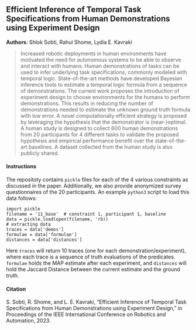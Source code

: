 ## Efficient Inference of Temporal Task Specifications from Human Demonstrations using Experiment Design
**Authors**: Shlok Sobti, Rahul Shome, Lydia E. Kavraki

> Increased robotic deployments in human environments have motivated the need for autonomous systems to be able to observe and interact with humans. Human demonstrations of tasks can be used to infer underlying task specifications, commonly modeled with temporal logic. State-of-the-art methods have developed Bayesian inference tools to estimate a temporal logic formula from a sequence of demonstrations. The current work proposes the introduction of experiment design to choose environments for the humans to perform demonstrations. This results in reducing the number of demonstrations needed to estimate the unknown ground truth formula with low error. A novel computationally efficient strategy is proposed by leveraging the hypothesis that the demonstrator is (near-)optimal. A human study is designed to collect 600 human demonstrations from 20 participants for 4 different tasks to validate the proposed hypothesis and empirical performance benefit over the state-of-the-art baselines. A dataset collected from the human study is also publicly shared.  

#### Instructions
The repositoty contains `pickle` files for each of the 4 various constraints as discussed in the paper. Additionally, we also provide anonymized survey questionnaires of the 20 participants. An example `python3` script to load this data follows:
```
import pickle
filename = '11_base'  # constraint 1, participant 1, baseline
data = pickle.load(open(filename, 'rb))
# extracting data
traces = data['demos']
formulae = data['formulae']
distances = data['distances']
```
Here `traces` will return 10 traces (one for each demonstration/experiment), where each trace is a sequence of truth evaluations of the predicates.
`formulae` holds the MAP estimate after each experiment, and `distances` will hold the Jaccard Distance between the current estimate and the ground truth.

#### Citation
S. Sobti, R. Shome, and L. E. Kavraki, “Efficient Inference of Temporal Task Specifications from Human Demonstrations using Experiment Design,” in Proceedings of the IEEE International Conference on Robotics and Automation, 2023.
